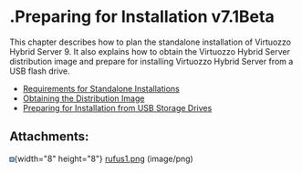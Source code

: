 # .Preparing for Installation v7.1Beta

This chapter describes how to plan the standalone installation of Virtuozzo Hybrid Server 9. It also explains how to obtain the Virtuozzo Hybrid Server distribution image and prepare for installing Virtuozzo Hybrid Server from a USB flash drive.

-   [Requirements for Standalone Installations](.Requirements_for_Standalone_Installations_v7.1Beta)
-   [Obtaining the Distribution Image](.Obtaining_the_Distribution_Image_v7.1Beta)
-   [Preparing for Installation from USB Storage Drives](.Preparing_for_Installation_from_USB_Storage_Drives_v7.1Beta)

## Attachments:

![](images/icons/bullet_blue.gif){width="8" height="8"} [rufus1.png](attachments/194478123/194478122.png) (image/png)

